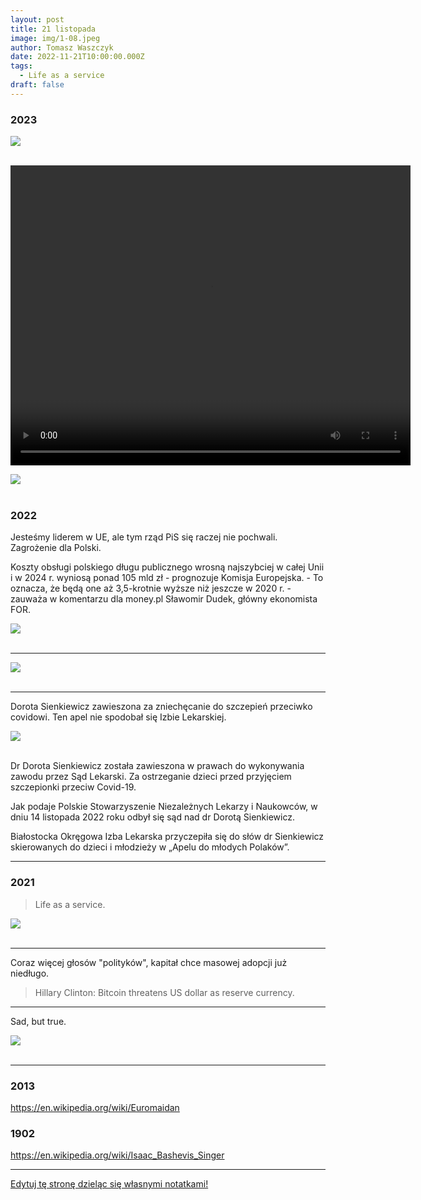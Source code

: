 ```yaml
---
layout: post
title: 21 listopada
image: img/1-08.jpeg
author: Tomasz Waszczyk
date: 2022-11-21T10:00:00.000Z
tags:
  - Life as a service
draft: false
---
```


### 2023

<img src="./img/november/inflation.jpeg"><br><br>

<video width="640" height="480" controls>
<source src="./movies/november/przyjaciele.mp4" type="video/mp4">
Your browser does not support the video tag.
</video>

<img src="./img/november/re-read.jpg"><br><br>

### 2022

Jesteśmy liderem w UE, ale tym rząd PiS się raczej nie pochwali. Zagrożenie dla Polski.

Koszty obsługi polskiego długu publicznego wrosną najszybciej w całej Unii i w 2024 r. wyniosą ponad 105 mld zł - prognozuje Komisja Europejska. - To oznacza, że będą one aż 3,5-krotnie wyższe niż jeszcze w 2020 r. - zauważa w komentarzu dla money.pl Sławomir Dudek, główny ekonomista FOR.

<img src="./img/november/kosztdlugu.webp"><br><br>

---

<img src="./img/november/waligora.jpg"><br><br>

---

Dorota Sienkiewicz zawieszona za zniechęcanie do szczepień przeciwko covidowi. Ten apel nie spodobał się Izbie Lekarskiej.

<img src="./img/november/dorota-sienkiewicz.jpg"><br><br>

Dr Dorota Sienkiewicz została zawieszona w prawach do wykonywania zawodu przez Sąd Lekarski. Za ostrzeganie dzieci przed przyjęciem szczepionki przeciw Covid-19.

Jak podaje Polskie Stowarzyszenie Niezależnych Lekarzy i Naukowców, w dniu 14 listopada 2022 roku odbył się sąd nad dr Dorotą Sienkiewicz.

Białostocka Okręgowa Izba Lekarska przyczepiła się do słów dr Sienkiewicz skierowanych do dzieci i młodzieży w „Apelu do młodych Polaków”.

---

### 2021

> Life as a service.

<img src="./img/november/lifeasaservice.png"><br><br>

---

Coraz więcej głosów "polityków", kapitał chce masowej adopcji już niedługo.

> Hillary Clinton: Bitcoin threatens US dollar as reserve currency.

---

Sad, but true.

<img src="./img/november/sadbuttrue.jpeg"><br><br>

---

<!-- ### 2020

 November 21, 2020

I’m running for the Polkadot council. My address is 13Gdmw7xZQVbVoojUCwnW2usEikF2a71y7aocbgZcptUtiX9.

My address has the verified identity “ROB” on the Polkadot mainnet.

I’ve had my candidacy up for some time, but haven’t focused strongly on securing a seat. This post represents my commitment to joining the Polkadot council, and my request for your support.

First, a bit of context on why I want to join. I’ve been in the Polkadot ecosystem quite literally from day 1, as a co-founder of the network. I made the first commit to the codebase and built most of the consensus and staking logic for Polkadot. For the past year, I’ve been focusing exclusively on designing and building parachains, which many consider to be Polkadot’s core feature. Before that, I wrote most of the BABE and GRANDPA consensus implementations that power the Polkadot and Kusama networks stably with hundreds of globally distributed validators.

Beyond the core technology, Polkadot has incredible potential to enact change, power research, and accelerate the growth of the blockchain space. My core values in this regard are privacy, liberty, and community. I don’t believe that freedom implies a degradation to the Hobbesian jungle. And I believe that the place where blockchain technology can take us will allow people to abstract over most of the complexity of everyday life and focus on the things that matter. The governance and treasury systems of Polkadot enable us to identify and fund key initiatives to increase the value provided by the network. Long term I’m interested in reducing the participation of the council in favor of automated mechanisms and incentives that accomplish the desired goals.

My long-term outset is driven by a vision of a transparent society better able to utilize its human resources and better able to value contributions of many kinds. On the near-term, I plan to focus on user adoption, developer adoption, privacy technology, and new economic primitives.

I’m a crypto native who’s been with Polkadot since day 1. I’ve been here since before crypto was mainstream and I’m here for the long-term. I’m comfortable navigating the murky depths of the future and drawing a map as I go. I’m a developer with a commitment to quality, thoroughness, and practicality. I’m a generalist comfortable in business and academic circles. I’m a citizen of the West, and I can see the damage done by malfunctioning institutions, entrenched special interests, and civic disengagement. The crypto space, and Polkadot in particular, is capable of doing better.

Vote Rob for Polkadot Council -->


### 2013

https://en.wikipedia.org/wiki/Euromaidan

### 1902

https://en.wikipedia.org/wiki/Isaac_Bashevis_Singer

---

<a href="https://github.com/TomaszWaszczyk/historia.waszczyk.com/edit/master/src/content/november-21.md" target="_blank">Edytuj tę stronę dzieląc się własnymi notatkami!</a>
